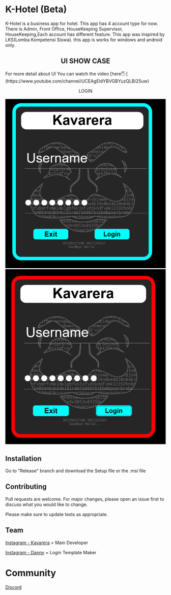 # K-Hotel (Beta)

K-Hotel is a business app for hotel. This app has 4 account type for now. There is Admin, Front Office, HouseKeeping Supervisor, HouseKeeping,Each account has different feature. This app was inspired by LKS(Lomba Kompetensi Siswa). this app is works for windows and android only.

<div> 
<h2 align="center"> UI SHOW CASE</h2>
  For more detail about UI You can watch the video [here🖐](https://www.youtube.com/channel/UCEAgEldYBVGBYuzQLBi25uw)
  
  <p align="center"> LOGIN <br> <br>
  <img  src="https://github.com/Kavarera/K-Hotel/blob/master/Login1.png">
  <img  src="https://github.com/Kavarera/K-Hotel/blob/master/Login1_failed.png">
</p>
</div>


## Installation

Go to "Release" branch and download the Setup file or the .msi file


## Contributing
Pull requests are welcome. For major changes, please open an issue first to discuss what you would like to change.

Please make sure to update tests as appropriate.


## Team
[Instagram - Kavarera](https://www.instagram.com/r_kavarera) = Main Developer

[Instagram - Danny](https://www.instagram.com/Paradx_design) = Login Template Maker

# Community
[Discord](https://discord.gg/4qeyY9D6Sr)
